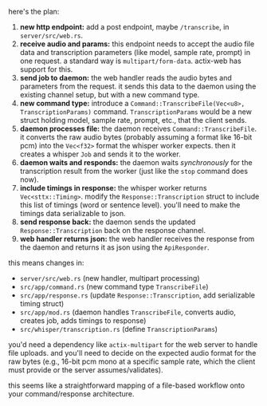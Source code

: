 here's the plan:

1. **new http endpoint:** add a post endpoint, maybe `/transcribe`, in `server/src/web.rs`.
2. **receive audio and params:** this endpoint needs to accept the audio file data and transcription parameters (like model, sample rate, prompt) in one request. a standard way is `multipart/form-data`. actix-web has support for this.
3. **send job to daemon:** the web handler reads the audio bytes and parameters from the request. it sends this data to the daemon using the existing channel setup, but with a new command type.
4. **new command type:** introduce a `Command::TranscribeFile(Vec<u8>, TranscriptionParams)` command. `TranscriptionParams` would be a new struct holding model, sample rate, prompt, etc., that the client sends.
5. **daemon processes file:** the daemon receives `Command::TranscribeFile`. it converts the raw audio bytes (probably assuming a format like 16-bit pcm) into the `Vec<f32>` format the whisper worker expects. then it creates a whisper `Job` and sends it to the worker.
6. **daemon waits and responds:** the daemon waits *synchronously* for the transcription result from the worker (just like the `stop` command does now).
7. **include timings in response:** the whisper worker returns `Vec<sttx::Timing>`. modify the `Response::Transcription` struct to include this list of timings (word or sentence level). you'll need to make the timings data serializable to json.
8. **send response back:** the daemon sends the updated `Response::Transcription` back on the response channel.
9. **web handler returns json:** the web handler receives the response from the daemon and returns it as json using the `ApiResponder`.

this means changes in:
*  `server/src/web.rs` (new handler, multipart processing)
*  `src/app/command.rs` (new command type `TranscribeFile`)
*  `src/app/response.rs` (update `Response::Transcription`, add serializable timing struct)
*  `src/app/mod.rs` (daemon handles `TranscribeFile`, converts audio, creates job, adds timings to response)
*  `src/whisper/transcription.rs` (define `TranscriptionParams`)

you'd need a dependency like `actix-multipart` for the web server to handle file uploads. and you'll need to decide on the expected audio format for the raw bytes (e.g., 16-bit pcm mono at a specific sample rate, which the client must provide or the server assumes/validates).

this seems like a straightforward mapping of a file-based workflow onto your command/response architecture.
